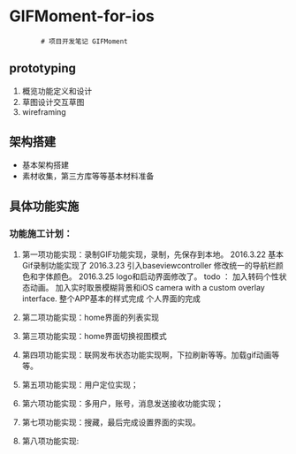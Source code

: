 # GIFMoment-for-ios
			# 项目开发笔记 GIFMoment

## prototyping			
1. 概览功能定义和设计
2. 草图设计交互草图
3. wireframing
 			
## 架构搭建
- 基本架构搭建
- 素材收集，第三方库等等基本材料准备
## 具体功能实施
### 功能施工计划：
1. 第一项功能实现：录制GIF功能实现，录制，先保存到本地。
	2016.3.22 基本Gif录制功能实现了
	2016.3.23 引入baseviewcontroller 修改统一的导航栏颜色和字体颜色。
	2016.3.25 logo和启动界面修改了。
	todo ： 加入转码个性状态动画。
			加入实时取景模糊背景和iOS camera with a custom overlay interface.
			整个APP基本的样式完成
			个人界面的完成


2. 第二项功能实现：home界面的列表实现
3. 第三项功能实现：home界面切换视图模式
4. 第四项功能实现：联网发布状态功能实现啊，下拉刷新等等。加载gif动画等等。
5. 第五项功能实现：用户定位实现；
6. 第六项功能实现：多用户，账号，消息发送接收功能实现；
7. 第七项功能实现：搜藏，最后完成设置界面的实现。
8. 第八项功能实现:
